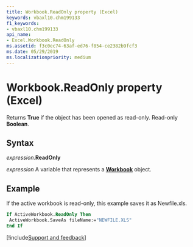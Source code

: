 ```yaml
---
title: Workbook.ReadOnly property (Excel)
keywords: vbaxl10.chm199133
f1_keywords:
- vbaxl10.chm199133
api_name:
- Excel.Workbook.ReadOnly
ms.assetid: f3c0ec74-63af-ed76-f854-ce2382b9fcf3
ms.date: 05/29/2019
ms.localizationpriority: medium
---
```



# Workbook.ReadOnly property (Excel)

Returns **True** if the object has been opened as read-only. Read-only **Boolean**.


## Syntax

_expression_.**ReadOnly**

_expression_ A variable that represents a **[Workbook](Excel.Workbook.md)** object.


## Example

If the active workbook is read-only, this example saves it as Newfile.xls.

```vb
If ActiveWorkbook.ReadOnly Then 
 ActiveWorkbook.SaveAs fileName:="NEWFILE.XLS" 
End If
```




[!include[Support and feedback](~/includes/feedback-boilerplate.md)]
